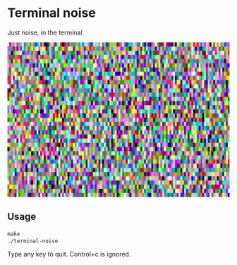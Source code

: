 # Terminal noise

Just noise, in the terminal.

![Screenshot](screenshot.png)

## Usage

```shell
make
./terminal-noise
```

Type any key to quit. Control+c is ignored.
